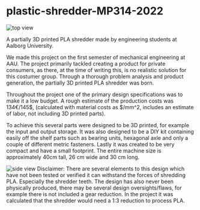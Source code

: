 # plastic-shredder-MP314-2022
![top view](https://user-images.githubusercontent.com/46942649/216669033-97e563a4-2d7f-4400-bf35-16bd964a389a.png)

A partially 3D printed PLA shredder made by engineering students at Aalborg University.

We made this project on the first semester of mechanical engineering at AAU. The project primarily tackled creating a product for private consumers, as there, at the time of writing this, is no realistic solution for this costumer group. Through a thorough problem analysis and product generation, the partially 3D printed PLA shredder was born. 

Throughout the project one of the primary design specifications was to make it a low budget. A rough estimate of the production costs was 134€/145$, (calculated with material costs as $/mm^2, includes an estimate of labor, not including 3D printed parts).

To achieve this several parts were designed to be 3D printed, for example the input and output storage. It was also designed to be a DIY kit containing easily off the shelf parts such as bearing units, hexagonal axle and only a couple of different metric fasteners. Lastly it was created to be very compact and have a small footprint. The entire machine size is approximately 40cm tall, 26 cm wide and 30 cm long.


![side view](https://user-images.githubusercontent.com/46942649/216669056-7796fe73-6b67-4142-bf68-82b27beae897.png)
Disclaimer: There are several elements to this design which have not been tested or verified it can withstand the forces of shredding PLA. Especially the shredder teeth. The design has also never been physically produced, there may be several design oversights/flaws, for example there is not included a gear reduction. In the project it was calculated that the shredder would need a 1:3 reduction to process PLA.

